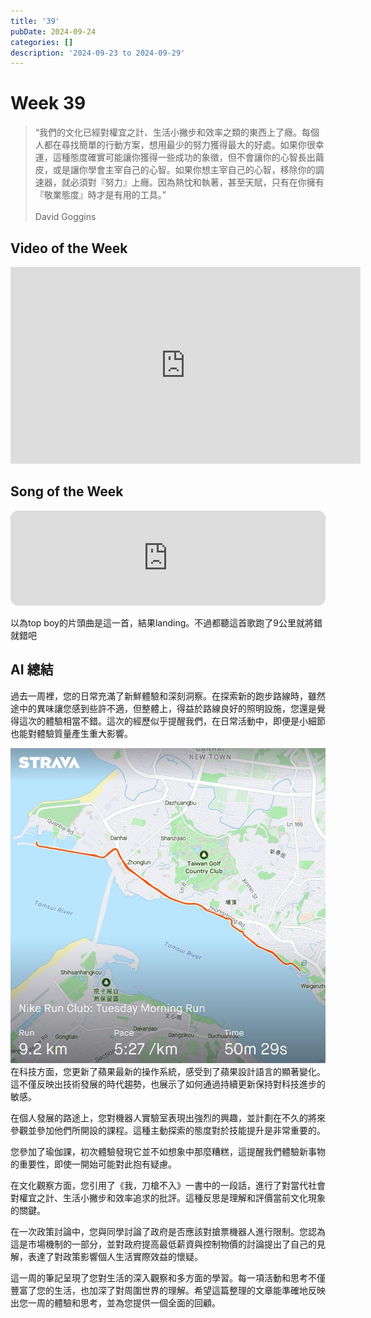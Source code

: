 ```yaml
---
title: '39'
pubDate: 2024-09-24
categories: []
description: '2024-09-23 to 2024-09-29'
---
```

# Week 39
>“我們的文化已經對權宜之計、生活小撇步和效率之類的東西上了癮。每個人都在尋找簡單的行動方案，想用最少的努力獲得最大的好處。如果你很幸運，這種態度確實可能讓你獲得一些成功的象徵，但不會讓你的心智長出繭皮，或是讓你學會主宰自己的心智。如果你想主宰自己的心智，移除你的調速器，就必須對『努力』上癮。因為熱忱和執著，甚至天賦，只有在你擁有『敬業態度』時才是有用的工具。”<br><br>David Goggins
## Video of the Week
<iframe width="560" height="315" src="https://www.youtube.com/embed/YEFAG4nMHp8?si=tY8dJJ5MS-BGvLf-" title="YouTube video player" frameborder="0" allow="accelerometer; autoplay; clipboard-write; encrypted-media; gyroscope; picture-in-picture; web-share" referrerpolicy="strict-origin-when-cross-origin" allowfullscreen></iframe>

## Song of the Week
<iframe style="border-radius:12px" src="https://open.spotify.com/embed/track/1tLV0GD0WXQ1Z8BKOQscti?utm_source=generator" width="100%" height="152" frameBorder="0" allowfullscreen="" allow="autoplay; clipboard-write; encrypted-media; fullscreen; picture-in-picture" loading="lazy"></iframe>

以為top boy的片頭曲是這一首，結果landing。不過都聽這首歌跑了9公里就將錯就錯吧

## AI 總結
過去一周裡，您的日常充滿了新鮮體驗和深刻洞察。在探索新的跑步路線時，雖然途中的異味讓您感到些許不適，但整體上，得益於路線良好的照明設施，您還是覺得這次的體驗相當不錯。這次的經歷似乎提醒我們，在日常活動中，即便是小細節也能對體驗質量產生重大影響。
<br>

![running path](../../assets/images/39/20240917.jpeg)
<br>
在科技方面，您更新了蘋果最新的操作系統，感受到了蘋果設計語言的顯著變化。這不僅反映出技術發展的時代趨勢，也展示了如何通過持續更新保持對科技進步的敏感。

在個人發展的路途上，您對機器人實驗室表現出強烈的興趣，並計劃在不久的將來參觀並參加他們所開設的課程。這種主動探索的態度對於技能提升是非常重要的。

您參加了瑜伽課，初次體驗發現它並不如想象中那麼糟糕，這提醒我們體驗新事物的重要性，即使一開始可能對此抱有疑慮。

在文化觀察方面，您引用了《我，刀槍不入》一書中的一段話，進行了對當代社會對權宜之計、生活小撇步和效率追求的批評。這種反思是理解和評價當前文化現象的關鍵。

在一次政策討論中，您與同學討論了政府是否應該對搶票機器人進行限制。您認為這是市場機制的一部分，並對政府提高最低薪資與控制物價的討論提出了自己的見解，表達了對政策影響個人生活實際效益的懷疑。

這一周的筆記呈現了您對生活的深入觀察和多方面的學習。每一項活動和思考不僅豐富了您的生活，也加深了對周圍世界的理解。希望這篇整理的文章能準確地反映出您一周的體驗和思考，並為您提供一個全面的回顧。